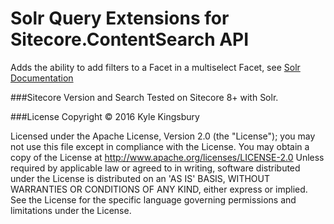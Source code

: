 # Solr Query Extensions for Sitecore.ContentSearch API

Adds the ability to add filters to a Facet in a multiselect Facet, see [Solr Documentation](https://cwiki.apache.org/confluence/display/solr/Faceting#Faceting-TaggingandExcludingFilters, "Solr Documentation")

###Sitecore Version and Search
Tested on Sitecore 8+ with Solr.

###License
Copyright © 2016 Kyle Kingsbury

Licensed under the Apache License, Version 2.0 (the "License"); you may not use this file except in compliance with the License. You may obtain a copy of the License at http://www.apache.org/licenses/LICENSE-2.0 Unless required by applicable law or agreed to in writing, software distributed under the License is distributed on an 'AS IS' BASIS, WITHOUT WARRANTIES OR CONDITIONS OF ANY KIND, either express or implied. See the License for the specific language governing permissions and limitations under the License.